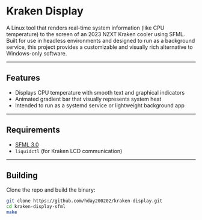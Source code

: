 # Kraken Display

A Linux tool that renders real-time system information (like CPU temperature) to the screen of an 2023 NZXT Kraken cooler using SFML. Built for use in headless environments and designed to run as a background service, this project provides a customizable and visually rich alternative to Windows-only software.

---

## Features

- Displays CPU temperature with smooth text and graphical indicators
- Animated gradient bar that visually represents system heat
- Intended to run as a systemd service or lightweight background app

---

## Requirements

- [SFML 3.0](https://www.sfml-dev.org/download.php)
- `liquidctl` (for Kraken LCD communication)

---

## Building

Clone the repo and build the binary:

```bash
git clone https://github.com/hday200202/kraken-display.git
cd kraken-display-sfml
make
